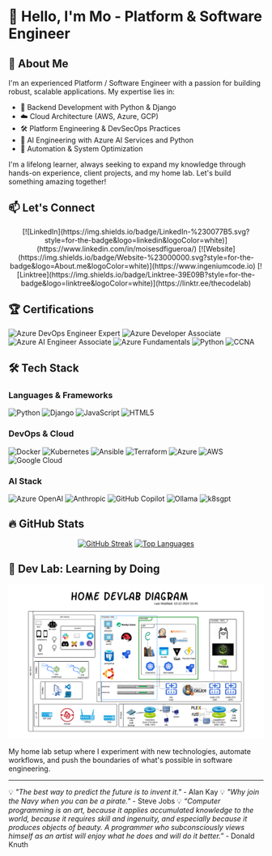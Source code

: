 # 👋 Hello, I'm Mo - Platform & Software Engineer

## 💫 About Me

I'm an experienced Platform / Software Engineer with a passion for building robust, scalable applications. My expertise lies in:

- 🚀 Backend Development with Python & Django
- ☁️ Cloud Architecture (AWS, Azure, GCP)
- 🛠 Platform Engineering & DevSecOps Practices
- 🧠 AI Engineering with Azure AI Services and Python
- 🤖 Automation & System Optimization

I'm a lifelong learner, always seeking to expand my knowledge through hands-on experience, client projects, and my home lab. Let's build something amazing together!

## 📫 Let's Connect
<div align="center">
[![LinkedIn](https://img.shields.io/badge/LinkedIn-%230077B5.svg?style=for-the-badge&logo=linkedin&logoColor=white)](https://www.linkedin.com/in/moisesdfigueroa/)
[![Website](https://img.shields.io/badge/Website-%23000000.svg?style=for-the-badge&logo=About.me&logoColor=white)](https://www.ingeniumcode.io)
[![Linktree](https://img.shields.io/badge/Linktree-39E09B?style=for-the-badge&logo=linktree&logoColor=white)](https://linktr.ee/thecodelab)
</div>

## 🏆 Certifications
![Azure DevOps Engineer Expert](https://img.shields.io/badge/Azure%20DevOps%20Engineer%20Expert-0078D4?style=for-the-badge&logo=microsoft-azure&logoColor=white)
![Azure Developer Associate](https://img.shields.io/badge/Azure%20Developer%20Associate-0078D4?style=for-the-badge&logo=microsoft-azure&logoColor=white)
![Azure AI Engineer Associate](https://img.shields.io/badge/Azure%20AI%20Engineer%20Associate-0078D4?style=for-the-badge&logo=microsoft-azure&logoColor=white)
![Azure Fundamentals](https://img.shields.io/badge/Azure%20Fundamentals-0078D4?style=for-the-badge&logo=microsoft-azure&logoColor=white)
![Python](https://img.shields.io/badge/Python-3670A0?style=for-the-badge&logo=python&logoColor=ffdd54)
![CCNA](https://img.shields.io/badge/CCNA-1BA0D7?style=for-the-badge&logo=cisco&logoColor=white)

## 🛠️ Tech Stack

### Languages & Frameworks
![Python](https://img.shields.io/badge/Python-3670A0?style=for-the-badge&logo=python&logoColor=ffdd54)
![Django](https://img.shields.io/badge/Django-%23092E20.svg?style=for-the-badge&logo=django&logoColor=white)
![JavaScript](https://img.shields.io/badge/JavaScript-%23323330.svg?style=for-the-badge&logo=javascript&logoColor=%23F7DF1E)
![HTML5](https://img.shields.io/badge/HTML5-%23E34F26.svg?style=for-the-badge&logo=html5&logoColor=white)

### DevOps & Cloud
![Docker](https://img.shields.io/badge/Docker-%230db7ed.svg?style=for-the-badge&logo=docker&logoColor=white)
![Kubernetes](https://img.shields.io/badge/Kubernetes-%23326ce5.svg?style=for-the-badge&logo=kubernetes&logoColor=white)
![Ansible](https://img.shields.io/badge/Ansible-%231A1918.svg?style=for-the-badge&logo=ansible&logoColor=EE0000)
![Terraform](https://img.shields.io/badge/Terraform-%235835CC.svg?style=for-the-badge&logo=terraform&logoColor=white)
![Azure](https://img.shields.io/badge/Azure-0078D4?style=for-the-badge&logo=microsoft-azure&logoColor=white)
![AWS](https://img.shields.io/badge/AWS-232F3E?style=for-the-badge&logo=amazon-aws&logoColor=white)
![Google Cloud](https://img.shields.io/badge/Google%20Cloud-4285F4?style=for-the-badge&logo=google-cloud&logoColor=white)

### AI Stack
![Azure OpenAI](https://img.shields.io/badge/Azure%20OpenAI-%230072C6.svg?style=for-the-badge&logo=microsoft-azure&logoColor=white)
![Anthropic](https://img.shields.io/badge/Anthropic-%23FF6F61.svg?style=for-the-badge&logo=anthropic&logoColor=white)
![GitHub Copilot](https://img.shields.io/badge/GitHub%20Copilot-%2300ADEF.svg?style=for-the-badge&logo=github&logoColor=white)
![Ollama](https://img.shields.io/badge/Ollama-%2300ADEF.svg?style=for-the-badge&logo=ollama&logoColor=white)
![k8sgpt](https://img.shields.io/badge/k8sgpt-%2300ADEF.svg?style=for-the-badge&logo=kubernetes&logoColor=white)

## 🔥 GitHub Stats
<div align="center">

[![GitHub Streak](https://github-readme-streak-stats.herokuapp.com/?user=mdf-ido&theme=dark)](https://github.com/mdf-ido)
[![Top Languages](https://github-readme-stats.vercel.app/api/top-langs/?username=mdf-ido&layout=compact&theme=dark)](https://github.com/mdf-ido)

</div>

## 🔬 Dev Lab: Learning by Doing

![Dev Lab Setup](/pics/devlab.png)

My home lab setup where I experiment with new technologies, automate workflows, and push the boundaries of what's possible in software engineering.

---

💡 *"The best way to predict the future is to invent it."* - Alan Kay
💡 *"Why join the Navy when you can be a pirate."* - Steve Jobs
💡 *“Computer programming is an art, because it applies accumulated knowledge to the world, because it requires skill and ingenuity, and especially because it produces objects of beauty. A programmer who subconsciously views himself as an artist will enjoy what he does and will do it better.”* - Donald Knuth
